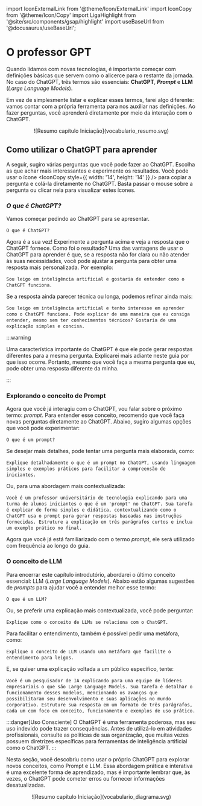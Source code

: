 import IconExternalLink from '@theme/Icon/ExternalLink'
import IconCopy from '@theme/Icon/Copy'
import LigaHighlight from '@site/src/components/gsap/highlight'
import useBaseUrl from '@docusaurus/useBaseUrl';

# O professor GPT
<LigaHighlight />

Quando lidamos com novas tecnologias, <span class="text-highlight">é importante começar com definições básicas</span> que servem como o alicerce para o restante da jornada. No caso do ChatGPT, <span class="text-highlight">três termos são essenciais:</span> **ChatGPT**, ***Prompt*** e **LLM** (*Large Language Models*).

Em vez de simplesmente listar e explicar esses termos, farei algo diferente: <span class="text-highlight">vamos contar com a própria ferramenta</span> para nos auxiliar nas definições. Ao fazer perguntas, você aprenderá diretamente por meio da interação com o ChatGPT.

<center>
![Resumo capítulo Iniciação](vocabulario_resumo.svg)
</center>

## Como utilizar o ChatGPT para aprender
A seguir, sugiro várias perguntas que você pode fazer ao ChatGPT. Escolha as que achar mais interessantes e experimente os resultados. Você pode usar o ícone <IconCopy style={{ width: '14', height: '14' }} /> para <span class="text-highlight">copiar a pergunta e colá-la diretamente no ChatGPT</span>. Basta passar o mouse sobre a pergunta ou clicar nela para visualizar estes ícones.

### *O que é ChatGPT?*
Vamos começar pedindo ao ChatGPT para se apresentar.
```url link='https://chatgpt.com/share/3de5759c-58fe-4395-bf6c-35e8ffc45ad9'
O que é ChatGPT?
```
<span class="text-highlight">Agora é a sua vez!</span> Experimente a pergunta acima e veja a resposta que o ChatGPT fornece. Como foi o resultado? Uma das vantagens de usar o ChatGPT para aprender é que, se a resposta não for clara ou não atender às suas necessidades, você pode <span class="text-highlight">ajustar a pergunta</span> para obter uma resposta mais personalizada. Por exemplo:

```url link='https://chatgpt.com/share/cf22a64e-8c44-4fde-8e40-e6f0a99af36b'
Sou leigo em inteligência artificial e gostaria de entender como o ChatGPT funciona.
```
Se a resposta ainda parecer técnica ou longa, podemos <span class="text-highlight">refinar</span> ainda mais:
```url wordWrap link='https://chatgpt.com/share/a86dc5d9-c14d-4c96-a38e-2190551b8ee3'
Sou leigo em inteligência artificial e tenho interesse em aprender como o ChatGPT funciona. Pode explicar de uma maneira que eu consiga entender, mesmo sem ter conhecimentos técnicos? Gostaria de uma explicação simples e concisa.
```
:::warning

Uma característica importante do ChatGPT é que ele pode gerar respostas diferentes para a mesma pergunta. Explicarei mais adiante neste guia por que isso ocorre. Portanto, mesmo que você faça a mesma pergunta que eu, pode obter uma resposta diferente da minha.

:::

### Explorando o conceito de Prompt
Agora que você já interagiu com o ChatGPT, vou falar sobre o próximo <span class="text-highlight">termo: *prompt*.</span> Para entender esse conceito, recomendo que você faça novas perguntas diretamente ao ChatGPT. Abaixo, sugiro algumas opções que você pode experimentar:

```url wordWrap link='https://chatgpt.com/share/5d8411f1-455a-4dd2-82b7-04f1c3064be6'
O que é um prompt?
```
Se desejar <span class="text-highlight">mais detalhes</span>,  pode tentar uma pergunta mais elaborada, como:
```url wordWrap link='https://chatgpt.com/share/a8d61274-27f7-4826-b1de-110d111e3efe'
Explique detalhadamente o que é um prompt no ChatGPT, usando linguagem simples e exemplos práticos para facilitar a compreensão de iniciantes.
```
Ou, para uma abordagem <span class="text-highlight">mais contextualizada:</span>
```url wordWrap link='https://chatgpt.com/share/60bb661c-d4ad-4e4e-b632-fe8154c1b676'
Você é um professor universitário de tecnologia explicando para uma turma de alunos iniciantes o que é um 'prompt' no ChatGPT. Sua tarefa é explicar de forma simples e didática, contextualizando como o ChatGPT usa o prompt para gerar respostas baseadas nas instruções fornecidas. Estruture a explicação em três parágrafos curtos e inclua um exemplo prático no final.
```
Agora que você já está familiarizado com o termo *prompt*, ele será utilizado com frequência ao longo do guia.

### O conceito de LLM
Para encerrar este capítulo introdutório, abordarei o último <span class="text-highlight">conceito essencial: LLM</span> (*Large Language Models*). Abaixo estão algumas sugestões de *prompts* para ajudar você a entender melhor esse termo:

```url wordWrap link='https://chatgpt.com/share/cb37f9ef-1977-4053-95e6-af9f562e7b27'
O que é um LLM?
```
Ou, se preferir uma explicação <span class="text-highlight">mais contextualizada</span>, você pode perguntar:
```url wordWrap link='https://chatgpt.com/share/103f0ce6-323d-4633-a79d-65c7cad00566'
Explique como o conceito de LLMs se relaciona com o ChatGPT.
```
Para facilitar o entendimento, também é possível <span class="text-highlight">pedir uma metáfora</span>, como:
```url wordWrap link='https://chatgpt.com/share/0f7e80d3-95be-4630-b44c-e17fa91c0a11'
Explique o conceito de LLM usando uma metáfora que facilite o entendimento para leigos.
```
E, se quiser uma explicação voltada a um <span class="text-highlight">público específico</span>, tente:
```url wordWrap link='https://chatgpt.com/share/541ec93b-24b2-45d5-b29c-89dc94421655'
Você é um pesquisador de IA explicando para uma equipe de líderes empresariais o que são Large Language Models. Sua tarefa é detalhar o funcionamento desses modelos, mencionando os avanços que possibilitaram seu desenvolvimento e suas aplicações no mundo corporativo. Estruture sua resposta em um formato de três parágrafos, cada um com foco em conceito, funcionamento e exemplos de uso prático.
```
:::danger[Uso Consciente]
O ChatGPT é uma ferramenta poderosa, mas seu uso indevido pode trazer consequências. Antes de utilizá-lo em atividades profissionais, consulte as políticas de sua organização, que muitas vezes possuem diretrizes específicas para ferramentas de inteligência artificial como o ChatGPT.
:::

Nesta seção, você descobriu <span class="text-highlight">como usar o próprio ChatGPT para explorar novos conceitos</span>, como Prompt e LLM. Essa abordagem prática e interativa é uma excelente forma de aprendizado, mas é importante lembrar que, às vezes, o ChatGPT pode cometer erros ou fornecer informações desatualizadas. 

<center>
![Resumo capítulo Iniciação](vocabulario_diagrama.svg)
</center>

